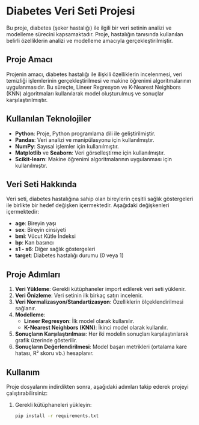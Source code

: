 # Diabetes Veri Seti Projesi

Bu proje, diabetes (şeker hastalığı) ile ilgili bir veri setinin analizi ve modelleme sürecini kapsamaktadır. Proje, hastalığın tanısında kullanılan belirli özelliklerin analizi ve modelleme amacıyla gerçekleştirilmiştir.

## Proje Amacı

Projenin amacı, diabetes hastalığı ile ilişkili özelliklerin incelenmesi, veri temizliği işlemlerinin gerçekleştirilmesi ve makine öğrenimi algoritmalarının uygulanmasıdır. Bu süreçte, Lineer Regresyon ve K-Nearest Neighbors (KNN) algoritmaları kullanılarak model oluşturulmuş ve sonuçlar karşılaştırılmıştır.

## Kullanılan Teknolojiler

- **Python**: Proje, Python programlama dili ile geliştirilmiştir.
- **Pandas**: Veri analizi ve manipülasyonu için kullanılmıştır.
- **NumPy**: Sayısal işlemler için kullanılmıştır.
- **Matplotlib** ve **Seaborn**: Veri görselleştirme için kullanılmıştır.
- **Scikit-learn**: Makine öğrenimi algoritmalarının uygulanması için kullanılmıştır.

## Veri Seti Hakkında

Veri seti, diabetes hastalığına sahip olan bireylerin çeşitli sağlık göstergeleri ile birlikte bir hedef değişken içermektedir. Aşağıdaki değişkenleri içermektedir:

- **age**: Bireyin yaşı
- **sex**: Bireyin cinsiyeti
- **bmi**: Vücut Kütle İndeksi
- **bp**: Kan basıncı
- **s1 - s6**: Diğer sağlık göstergeleri
- **target**: Diabetes hastalığı durumu (0 veya 1)

## Proje Adımları

1. **Veri Yükleme**: Gerekli kütüphaneler import edilerek veri seti yüklenir.
2. **Veri Önizleme**: Veri setinin ilk birkaç satırı incelenir.
3. **Veri Normalizasyon/Standartizasyon**: Özelliklerin ölçeklendirilmesi sağlanır.
4. **Modelleme**:
   - **Lineer Regresyon**: İlk model olarak kullanılır.
   - **K-Nearest Neighbors (KNN)**: İkinci model olarak kullanılır.
5. **Sonuçların Karşılaştırılması**: Her iki modelin sonuçları karşılaştırılarak grafik üzerinde gösterilir.
6. **Sonuçların Değerlendirilmesi**: Model başarı metrikleri (ortalama kare hatası, R² skoru vb.) hesaplanır.

## Kullanım

Proje dosyalarını indirdikten sonra, aşağıdaki adımları takip ederek projeyi çalıştırabilirsiniz:

1. Gerekli kütüphaneleri yükleyin:

   ```bash
   pip install -r requirements.txt
